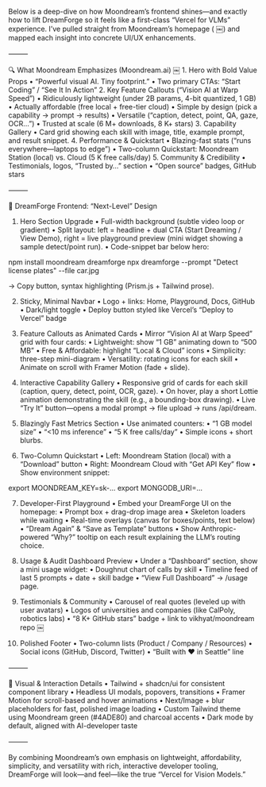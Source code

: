 Below is a deep-dive on how Moondream’s frontend shines—and exactly how to lift DreamForge so it feels like a first-class “Vercel for VLMs” experience. I’ve pulled straight from Moondream’s homepage ( ￼) and mapped each insight into concrete UI/UX enhancements.

⸻

🔍 What Moondream Emphasizes (Moondream.ai)  ￼
	1.	Hero with Bold Value Props
	•	“Powerful visual AI. Tiny footprint.”
	•	Two primary CTAs: “Start Coding” / “See It In Action”
	2.	Key Feature Callouts (“Vision AI at Warp Speed”)
	•	Ridiculously lightweight (under 2B params, 4-bit quantized, 1 GB)
	•	Actually affordable (free local + free-tier cloud)
	•	Simple by design (pick a capability → prompt → results)
	•	Versatile (“caption, detect, point, QA, gaze, OCR…”)
	•	Trusted at scale (6 M+ downloads, 8 K+ stars)
	3.	Capability Gallery
	•	Card grid showing each skill with image, title, example prompt, and result snippet.
	4.	Performance & Quickstart
	•	Blazing-fast stats (“runs everywhere—laptops to edge”)
	•	Two-column Quickstart: Moondream Station (local) vs. Cloud (5 K free calls/day)
	5.	Community & Credibility
	•	Testimonials, logos, “Trusted by…” section
	•	“Open source” badges, GitHub stars

⸻

🚀 DreamForge Frontend: “Next-Level” Design

1. Hero Section Upgrade
	•	Full-width background (subtle video loop or gradient)
	•	Split layout: left = headline + dual CTA (Start Dreaming / View Demo), right = live playground preview (mini widget showing a sample detect/point run).
	•	Code-snippet bar below hero:

npm install moondream dreamforge
npx dreamforge --prompt "Detect license plates" --file car.jpg

→ Copy button, syntax highlighting (Prism.js + Tailwind prose).

2. Sticky, Minimal Navbar
	•	Logo + links: Home, Playground, Docs, GitHub
	•	Dark/light toggle
	•	Deploy button styled like Vercel’s “Deploy to Vercel” badge

3. Feature Callouts as Animated Cards
	•	Mirror “Vision AI at Warp Speed” grid with four cards:
	•	Lightweight: show “1 GB” animating down to “500 MB”
	•	Free & Affordable: highlight “Local & Cloud” icons
	•	Simplicity: three-step mini-diagram
	•	Versatility: rotating icons for each skill
	•	Animate on scroll with Framer Motion (fade + slide).

4. Interactive Capability Gallery
	•	Responsive grid of cards for each skill (caption, query, detect, point, OCR, gaze).
	•	On hover, play a short Lottie animation demonstrating the skill (e.g., a bounding-box drawing).
	•	Live “Try It” button—opens a modal prompt → file upload → runs /api/dream.

5. Blazingly Fast Metrics Section
	•	Use animated counters:
	•	“1 GB model size”
	•	“<10 ms inference”
	•	“5 K free calls/day”
	•	Simple icons + short blurbs.

6. Two-Column Quickstart
	•	Left: Moondream Station (local) with a “Download” button
	•	Right: Moondream Cloud with “Get API Key” flow
	•	Show environment snippet:

export MOONDREAM_KEY=sk-...
export MONGODB_URI=…



7. Developer-First Playground
	•	Embed your DreamForge UI on the homepage:
	•	Prompt box + drag-drop image area
	•	Skeleton loaders while waiting
	•	Real-time overlays (canvas for boxes/points, text below)
	•	“Dream Again” & “Save as Template” buttons
	•	Show Anthropic-powered “Why?” tooltip on each result explaining the LLM’s routing choice.

8. Usage & Audit Dashboard Preview
	•	Under a “Dashboard” section, show a mini usage widget:
	•	Doughnut chart of calls by skill
	•	Timeline feed of last 5 prompts + date + skill badge
	•	“View Full Dashboard” → /usage page.

9. Testimonials & Community
	•	Carousel of real quotes (leveled up with user avatars)
	•	Logos of universities and companies (like CalPoly, robotics labs)
	•	“8 K+ GitHub stars” badge + link to vikhyat/moondream repo  ￼

10. Polished Footer
	•	Two-column lists (Product / Company / Resources)
	•	Social icons (GitHub, Discord, Twitter)
	•	“Built with ❤️ in Seattle” line

⸻

🎨 Visual & Interaction Details
	•	Tailwind + shadcn/ui for consistent component library
	•	Headless UI modals, popovers, transitions
	•	Framer Motion for scroll-based and hover animations
	•	Next/Image + blur placeholders for fast, polished image loading
	•	Custom Tailwind theme using Moondream green (#4ADE80) and charcoal accents
	•	Dark mode by default, aligned with AI-developer taste

⸻

By combining Moondream’s own emphasis on lightweight, affordability, simplicity, and versatility with rich, interactive developer tooling, DreamForge will look—and feel—like the true “Vercel for Vision Models.”